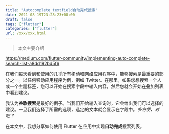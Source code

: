 ```yaml
---
title: "Autocomplete_textfield自动完成搜素"
date: 2021-08-19T23:28:23+08:00
draft: false
tags: ["flutter"]
categories: ["flutter"]
url: /xxx/xxx.html
---
```


> 本文主要介绍

<!--more-->

https://medium.com/flutter-community/implementing-auto-complete-search-list-a8dd192bd5f6

在我们每天看到和使用的几乎所有移动和网络应用程序中，能够搜索是最重要的部分之一。以任何移动应用程序为例，例如 Twitter。在那里，如果您想搜索一个人或一个主题标签，您可以开始在搜索字段中输入内容，然后您就会开始在叠加列表中看到建议。

我认为**谷歌搜索**是最好的例子。当我们开始输入查询时，它会给出我们可以选择的建议。一旦我们选择了所需的选项，选定的文本就会显示在字段中。*多方便，对吧？*

在本文中，我想分享如何使用 Flutter 在应用中实现**自动完成**搜索列表。